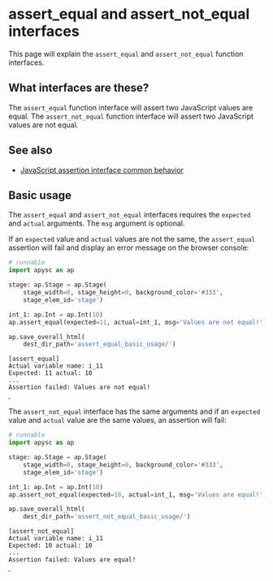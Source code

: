 # assert_equal and assert_not_equal interfaces

This page will explain the `assert_equal` and `assert_not_equal` function interfaces.

## What interfaces are these?

The `assert_equal` function interface will assert two JavaScript values are equal. The `assert_not_equal` function interface will assert two JavaScript values are not equal.

## See also

- [JavaScript assertion interface common behavior](assertion_common_behavior.md)

## Basic usage

The `assert_equal` and `assert_not_equal` interfaces requires the `expected` and `actual` arguments. The `msg` argument is optional.

If an `expected` value and `actual` values are not the same, the `assert_equal` assertion will fail and display an error message on the browser console:

```py
# runnable
import apysc as ap

stage: ap.Stage = ap.Stage(
    stage_width=0, stage_height=0, background_color='#333',
    stage_elem_id='stage')

int_1: ap.Int = ap.Int(10)
ap.assert_equal(expected=11, actual=int_1, msg='Values are not equal!')

ap.save_overall_html(
    dest_dir_path='assert_equal_basic_usage/')
```

```
[assert_equal]
Actual variable name: i_11
Expected: 11 actual: 10
...
Assertion failed: Values are not equal!
```

<iframe src="static/assert_equal_basic_usage/index.html" width="0" height="0"></iframe>

The `assert_not_equal` interface has the same arguments and if an `expected` value and `actual` value are the same values, an assertion will fail:

```py
# runnable
import apysc as ap

stage: ap.Stage = ap.Stage(
    stage_width=0, stage_height=0, background_color='#333',
    stage_elem_id='stage')

int_1: ap.Int = ap.Int(10)
ap.assert_not_equal(expected=10, actual=int_1, msg='Values are equal!')

ap.save_overall_html(
    dest_dir_path='assert_not_equal_basic_usage/')
```

```
[assert_not_equal]
Actual variable name: i_11
Expected: 10 actual: 10
...
Assertion failed: Values are equal!
```

<iframe src="static/assert_not_equal_basic_usage/index.html" width="0" height="0"></iframe>
